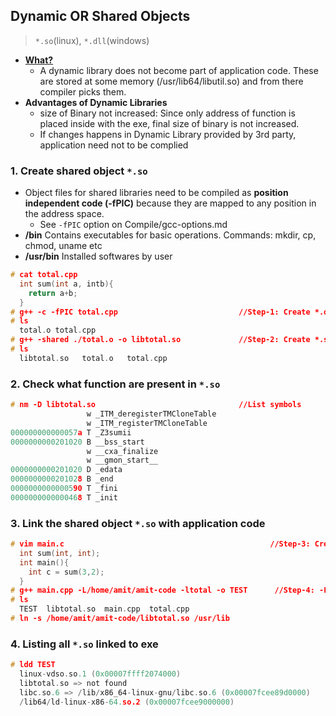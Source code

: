 ## Dynamic OR Shared Objects
> `*.so`(linux), `*.dll`(windows)

- **[What?](https://www.youtube.com/watch?v=KNr4tAPvbvQ)**
  - A dynamic library does not become part of application code. These are stored at some memory (/usr/lib64/libutil.so) and from there compiler picks them.
- **Advantages of Dynamic Libraries**
  - size of Binary not increased: Since only address of function is placed inside with the exe, final size of binary is not increased.
  - If changes happens in Dynamic Library provided by 3rd party, application need not to be complied

### 1. Create shared object `*.so`
- Object files for shared libraries need to be compiled as **position independent code (-fPIC)** because they are mapped to any position in the address space.
  - See `-fPIC` option on Compile/gcc-options.md
- **/bin** Contains executables for basic operations. Commands: mkdir, cp, chmod, uname etc
- **/usr/bin** Installed softwares by user  
```c
# cat total.cpp
  int sum(int a, intb){ 
    return a+b; 
  }
# g++ -c -fPIC total.cpp                           //Step-1: Create *.o (Object Files) with -fPIC flag enabled
# ls
  total.o total.cpp
# g++ -shared ./total.o -o libtotal.so             //Step-2: Create *.so(Shared object) with -shared flag
# ls
  libtotal.so   total.o   total.cpp
```

### 2. Check what function are present in `*.so`
```c
# nm -D libtotal.so                                //List symbols
                 w _ITM_deregisterTMCloneTable
                 w _ITM_registerTMCloneTable
000000000000057a T _Z3sumii
0000000000201020 B __bss_start
                 w __cxa_finalize
                 w __gmon_start__
0000000000201020 D _edata
0000000000201028 B _end
0000000000000590 T _fini
0000000000000468 T _init
```

### 3. Link the shared object `*.so` with application code
```c
# vim main.c                                              //Step-3: Create driver file
  int sum(int, int);
  int main(){ 
    int c = sum(3,2); 
  }
# g++ main.cpp -L/home/amit/amit-code -ltotal -o TEST      //Step-4: -L<path-to-shared-lib-dir>  -l<named of shared library without .so>
# ls
  TEST  libtotal.so  main.cpp  total.cpp
# ln -s /home/amit/amit-code/libtotal.so /usr/lib
``` 

### 4. Listing all `*.so` linked to exe
```c
# ldd TEST
  linux-vdso.so.1 (0x00007ffff2074000)
  libtotal.so => not found
  libc.so.6 => /lib/x86_64-linux-gnu/libc.so.6 (0x00007fcee89d0000)
  /lib64/ld-linux-x86-64.so.2 (0x00007fcee9000000)
```
